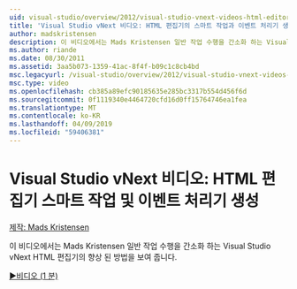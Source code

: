 ```yaml
---
uid: visual-studio/overview/2012/visual-studio-vnext-videos-html-editor-smart-tasks-and-event-handler-generation
title: 'Visual Studio vNext 비디오: HTML 편집기의 스마트 작업과 이벤트 처리기 생성 | Microsoft Docs'
author: madskristensen
description: 이 비디오에서는 Mads Kristensen 일반 작업 수행을 간소화 하는 Visual Studio vNext HTML 편집기의 향상 된 방법을 보여 줍니다.
ms.author: riande
ms.date: 08/30/2011
ms.assetid: 3aa5b073-1359-41ac-8f4f-b09c1c8cb4bd
msc.legacyurl: /visual-studio/overview/2012/visual-studio-vnext-videos-html-editor-smart-tasks-and-event-handler-generation
msc.type: video
ms.openlocfilehash: cb385a89efc90185635e285bc3317b554d456f6d
ms.sourcegitcommit: 0f1119340e4464720cfd16d0ff15764746ea1fea
ms.translationtype: MT
ms.contentlocale: ko-KR
ms.lasthandoff: 04/09/2019
ms.locfileid: "59406381"
---
```

# <a name="visual-studio-vnext-videos-html-editor-smart-tasks-and-event-handler-generation"></a>Visual Studio vNext 비디오: HTML 편집기 스마트 작업 및 이벤트 처리기 생성

[제작: Mads Kristensen](https://github.com/madskristensen)

이 비디오에서는 Mads Kristensen 일반 작업 수행을 간소화 하는 Visual Studio vNext HTML 편집기의 향상 된 방법을 보여 줍니다.

[&#9654;비디오 (1 분)](https://channel9.msdn.com/Blogs/ASP-NET-Site-Videos/visual-studio-vnext-videos-html-editor-smart-tasks-and-event-handler-generation)
